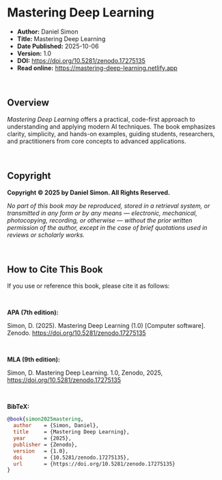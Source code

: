 # Mastering Deep Learning

- **Author:** Daniel Simon
- **Title:** Mastering Deep Learning
- **Date Published:** 2025-10-06
- **Version:** 1.0
- **DOI:** https://doi.org/10.5281/zenodo.17275135
- **Read online:** https://mastering-deep-learning.netlify.app

<br>


## Overview

*Mastering Deep Learning* offers a practical, code-first approach to understanding and applying modern AI techniques. The book emphasizes clarity, simplicity, and hands-on examples, guiding students, researchers, and practitioners from core concepts to advanced applications.

<br>

## Copyright

**Copyright © 2025 by Daniel Simon. All Rights Reserved.**

*No part of this book may be reproduced, stored in a retrieval system, or transmitted in any form or by any means — electronic, mechanical, photocopying, recording, or otherwise — without the prior written permission of the author, except in the case of brief quotations used in reviews or scholarly works.*

<br>

## How to Cite This Book  

If you use or reference this book, please cite it as follows:

<br>

**APA (7th edition):** 

Simon, D. (2025). Mastering Deep Learning (1.0) [Computer software]. Zenodo. https://doi.org/10.5281/zenodo.17275135 

<br>

**MLA (9th edition):**

Simon, D. Mastering Deep Learning. 1.0, Zenodo, 2025, https://doi.org/10.5281/zenodo.17275135

<br>

**BibTeX:**  
```bibtex
@book{simon2025mastering,
  author    = {Simon, Daniel},
  title     = {Mastering Deep Learning},
  year      = {2025},
  publisher = {Zenodo},
  version   = {1.0},
  doi       = {10.5281/zenodo.17275135},
  url       = {https://doi.org/10.5281/zenodo.17275135}
}
```

